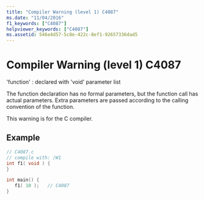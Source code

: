 ```yaml
---
title: "Compiler Warning (level 1) C4087"
ms.date: "11/04/2016"
f1_keywords: ["C4087"]
helpviewer_keywords: ["C4087"]
ms.assetid: 546e4d57-5c8e-422c-8ef1-92657336dad5
---
```

# Compiler Warning (level 1) C4087

'function' : declared with 'void' parameter list

The function declaration has no formal parameters, but the function call has actual parameters. Extra parameters are passed according to the calling convention of the function.

This warning is for the C compiler.

## Example

```c
// C4087.c
// compile with: /W1
int f1( void ) {
}

int main() {
   f1( 10 );   // C4087
}
```